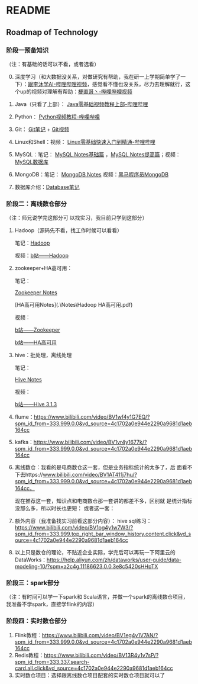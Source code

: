 # README



## Roadmap of Technology

[技术路线思维导图]: .\CareerDevelopment\大数据规划.xmind
[学长大数据学习路线]: .\CareerDevelopment\学长大数据学习建议.pdf



### 阶段一预备知识

（注：有基础的话可以不看，或者选看）

0. 深度学习（和大数据没关系，对做研究有帮助，我在研一上学期简单学了一下）：[跟李沐学AI-哔哩哔哩视频](https://space.bilibili.com/1567748478/channel/seriesdetail?sid=358497)，感觉看不懂也没关系，尽力去理解就行，这个up的视频对理解有帮助：[梗直哥丶-哔哩哔哩视频 ](https://space.bilibili.com/1921388479/channel/collectiondetail?sid=85730)
1. Java（只看了上部）： [Java零基础视频教程上部-哔哩哔哩](https://www.bilibili.com/video/BV17F411T7Ao/?spm_id_from=333.999.0.0&vd_source=4c1702a0e944e2290a9681d1aeb164cc)
2. Python： [Python视频教程-哔哩哔哩](https://www.bilibili.com/video/BV1qW4y1a7fU/?spm_id_from=333.999.0.0&vd_source=4c1702a0e944e2290a9681d1aeb164cc)
3. Git： [Git笔记](.\Notes\GitNotes.md) + [Git视频](https://www.bilibili.com/video/BV1sJ411D7xN/?spm_id_from=333.999.0.0)

4. Linux和Shell：视频： [Linux零基础快速入门到精通-哔哩哔哩](https://www.bilibili.com/video/BV1n84y1i7td/?spm_id_from=333.999.0.0&vd_source=4c1702a0e944e2290a9681d1aeb164cc)
5. MySQL：笔记： [MySQL Notes基础篇](..\MySQL\基础篇\课件pdf版) ，[MySQL Notes提高篇](..\MySQL\提高篇\pdf课件)；视频：[MySQL数据库](https://www.bilibili.com/video/BV1iq4y1u7vj/?spm_id_from=333.999.0.0)
6. MongoDB：笔记： [MongoDB Notes](./Notes/MongoDB.md) 视频：[黑马程序员MongoDB](https://www.bilibili.com/video/BV1bJ411x7mq/?spm_id_from=333.999.0.0)
7. 数据库介绍：[Database笔记](.\Notes\Database.md)

### 阶段二：离线数仓部分

（注：师兄说学完这部分可 以找实习，我目前只学到这部分） 

1. Hadoop（源码先不看，找工作时候可以看看）

   笔记：[Hadoop](.\Notes\Hadoop笔记.md)

   视频：[b站——Hadoop](https://www.bilibili.com/video/BV1Qp4y1n7EN/?spm_id_from=333.999.0.0)

2. zookeeper+HA高可用：

   笔记：

   [Zookeeper Notes](.\Notes\Zookeeper笔记.pdf)

   [HA高可用Notes](.\Notes\Hadoop HA高可用.pdf)

   视频：

   [b站——Zookeeper](https://www.bilibili.com/video/BV1to4y1C7gw/?spm_id_from=333.999.0.0)

   [b站——HA高可用](https://www.bilibili.com/video/BV1EP4y1j7V1/?spm_id_from=333.999.0.0)

3. hive：批处理，离线处理

   笔记：

   [Hive Notes](.\Notes\HiveNotes.md)

   视频：

   [b站——Hive 3.1.3](https://www.bilibili.com/video/BV1g84y147sX/?spm_id_from)

4. flume：https://www.bilibili.com/video/BV1wf4y1G7EQ/?spm_id_from=333.999.0.0&vd_source=4c1702a0e944e2290a9681d1aeb164cc 

5. kafka：https://www.bilibili.com/video/BV1vr4y1677k/?spm_id_from=333.999.0.0&vd_source=4c1702a0e944e2290a9681d1aeb164cc 

6. 离线数仓：我看的是电商数仓这一套，但是业务指标统计的太多了，后 面看不下去https://www.bilibili.com/video/BV1AT411j7hu/?spm_id_from=333.999.0.0&vd_source=4c1702a0e944e2290a9681d1aeb164cc，

   现在推荐这一套，知识点和电商数仓那一套讲的都差不多，区别就 是统计指标没那么多，所以时长也更短： 或者这一套： 

7. 额外内容（我准备找实习前看这部分内容）： hive sql练习：https://www.bilibili.com/video/BV1og4y1w7W3/?spm_id_from=333.999.top_right_bar_window_history.content.click&vd_source=4c1702a0e944e2290a9681d1aeb164cc 

8. 以上只是数仓的理论，不贴近企业实际，学完后可以再玩一下阿里云的 DataWorks：https://help.aliyun.com/zh/dataworks/user-guide/data-modeling-10/?spm=a2c4g.11186623.0.0.3e8c5420sHHpTX 

### 阶段三：spark部分

（注：有时间可以学一下spark和 Scala语言，并做一个spark的离线数仓项目，我准备不学spark，直接学flink的内容）

###  阶段四：实时数仓部分 

1. Flink教程：https://www.bilibili.com/video/BV1eg4y1V7AN/?spm_id_from=333.999.0.0&vd_source=4c1702a0e944e2290a9681d1aeb164cc 
2. Redis教程：https://www.bilibili.com/video/BV13R4y1v7sP/?spm_id_from=333.337.search-card.all.click&vd_source=4c1702a0e944e2290a9681d1aeb164cc 
3. 实时数仓项目：选择跟离线数仓项目配套的实时数仓项目就可以了
